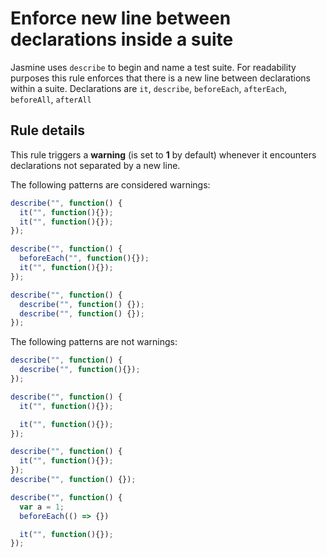 # Enforce new line between declarations inside a suite

Jasmine uses `describe` to begin and name a test suite.
For readability purposes this rule enforces that there is a new line between declarations within a suite.
Declarations are `it`, `describe`, `beforeEach`, `afterEach`, `beforeAll`, `afterAll`

## Rule details

This rule triggers a **warning** (is set to **1** by default) whenever it
encounters declarations not separated by a new line.


The following patterns are considered warnings:

```js
describe("", function() {
  it("", function(){});
  it("", function(){});
});
```

```js
describe("", function() {
  beforeEach("", function(){});
  it("", function(){});
});
```
```js
describe("", function() {
  describe("", function() {});
  describe("", function() {});
});
```

The following patterns are not warnings:

```js
describe("", function() {
  describe("", function(){});
});
```

```js
describe("", function() {
  it("", function(){});

  it("", function(){});
});
```

```js
describe("", function() {
  it("", function(){});
});
describe("", function() {});
```

```js
describe("", function() {
  var a = 1;
  beforeEach(() => {})

  it("", function(){});
});
```
